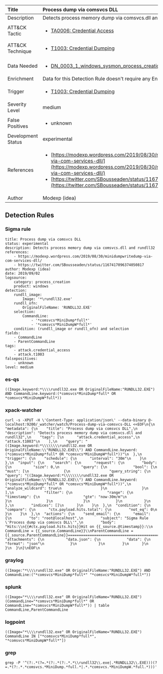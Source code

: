 | Title                | Process dump via comsvcs DLL                                                                                                                                                 |
|:---------------------|:------------------------------------------------------------------------------------------------------------------------------------------------------------|
| Description          | Detects process memory dump via comsvcs.dll and rundll32                                                                                                                                           |
| ATT&amp;CK Tactic    |  <ul><li>[TA0006: Credential Access](https://attack.mitre.org/tactics/TA0006)</li></ul>  |
| ATT&amp;CK Technique | <ul><li>[T1003: Credential Dumping](https://attack.mitre.org/techniques/T1003)</li></ul>  |
| Data Needed          | <ul><li>[DN_0003_1_windows_sysmon_process_creation](../Data_Needed/DN_0003_1_windows_sysmon_process_creation.md)</li></ul>  |
| Enrichment           |  Data for this Detection Rule doesn't require any Enrichments.  |
| Trigger              | <ul><li>[T1003: Credential Dumping](../Triggers/T1003.md)</li></ul>  |
| Severity Level       | medium |
| False Positives      | <ul><li>unknown</li></ul>  |
| Development Status   | experimental |
| References           | <ul><li>[https://modexp.wordpress.com/2019/08/30/minidumpwritedump-via-com-services-dll/](https://modexp.wordpress.com/2019/08/30/minidumpwritedump-via-com-services-dll/)</li><li>[https://twitter.com/SBousseaden/status/1167417096374050817](https://twitter.com/SBousseaden/status/1167417096374050817)</li></ul>  |
| Author               | Modexp (idea) |


## Detection Rules

### Sigma rule

```
title: Process dump via comsvcs DLL
status: experimental
description: Detects process memory dump via comsvcs.dll and rundll32
references:
    - https://modexp.wordpress.com/2019/08/30/minidumpwritedump-via-com-services-dll/
    - https://twitter.com/SBousseaden/status/1167417096374050817
author: Modexp (idea)
date: 2019/09/02
logsource:
    category: process_creation
    product: windows
detection:
    rundll_image:
        Image: '*\rundll32.exe'
    rundll_ofn:
        OriginalFileName: 'RUNDLL32.EXE'
    selection:
        CommandLine:
            - '*comsvcs*MiniDump*full*'
            - '*comsvcs*MiniDumpW*full*'
    condition: (rundll_image or rundll_ofn) and selection
fields:
    - CommandLine
    - ParentCommandLine
tags:
    - attack.credential_access
    - attack.t1003
falsepositives:
    - unknown
level: medium

```





### es-qs
    
```
((Image.keyword:*\\\\rundll32.exe OR OriginalFileName:"RUNDLL32.EXE") AND CommandLine.keyword:(*comsvcs*MiniDump*full* OR *comsvcs*MiniDumpW*full*))
```


### xpack-watcher
    
```
curl -s -XPUT -H \'Content-Type: application/json\' --data-binary @- localhost:9200/_watcher/watch/Process-dump-via-comsvcs-DLL <<EOF\n{\n  "metadata": {\n    "title": "Process dump via comsvcs DLL",\n    "description": "Detects process memory dump via comsvcs.dll and rundll32",\n    "tags": [\n      "attack.credential_access",\n      "attack.t1003"\n    ],\n    "query": "((Image.keyword:*\\\\\\\\rundll32.exe OR OriginalFileName:\\"RUNDLL32.EXE\\") AND CommandLine.keyword:(*comsvcs*MiniDump*full* OR *comsvcs*MiniDumpW*full*))"\n  },\n  "trigger": {\n    "schedule": {\n      "interval": "30m"\n    }\n  },\n  "input": {\n    "search": {\n      "request": {\n        "body": {\n          "size": 0,\n          "query": {\n            "bool": {\n              "must": [\n                {\n                  "query_string": {\n                    "query": "((Image.keyword:*\\\\\\\\rundll32.exe OR OriginalFileName:\\"RUNDLL32.EXE\\") AND CommandLine.keyword:(*comsvcs*MiniDump*full* OR *comsvcs*MiniDumpW*full*))",\n                    "analyze_wildcard": true\n                  }\n                }\n              ],\n              "filter": {\n                "range": {\n                  "timestamp": {\n                    "gte": "now-30m/m"\n                  }\n                }\n              }\n            }\n          }\n        },\n        "indices": []\n      }\n    }\n  },\n  "condition": {\n    "compare": {\n      "ctx.payload.hits.total": {\n        "not_eq": 0\n      }\n    }\n  },\n  "actions": {\n    "send_email": {\n      "email": {\n        "to": "root@localhost",\n        "subject": "Sigma Rule \'Process dump via comsvcs DLL\'",\n        "body": "Hits:\\n{{#ctx.payload.hits.hits}}Hit on {{_source.@timestamp}}:\\n      CommandLine = {{_source.CommandLine}}\\nParentCommandLine = {{_source.ParentCommandLine}}================================================================================\\n{{/ctx.payload.hits.hits}}",\n        "attachments": {\n          "data.json": {\n            "data": {\n              "format": "json"\n            }\n          }\n        }\n      }\n    }\n  }\n}\nEOF\n
```


### graylog
    
```
((Image:"*\\\\rundll32.exe" OR OriginalFileName:"RUNDLL32.EXE") AND CommandLine:("*comsvcs*MiniDump*full*" "*comsvcs*MiniDumpW*full*"))
```


### splunk
    
```
((Image="*\\\\rundll32.exe" OR OriginalFileName="RUNDLL32.EXE") (CommandLine="*comsvcs*MiniDump*full*" OR CommandLine="*comsvcs*MiniDumpW*full*")) | table CommandLine,ParentCommandLine
```


### logpoint
    
```
((Image="*\\\\rundll32.exe" OR OriginalFileName="RUNDLL32.EXE") CommandLine IN ["*comsvcs*MiniDump*full*", "*comsvcs*MiniDumpW*full*"])
```


### grep
    
```
grep -P '^(?:.*(?=.*(?:.*(?:.*.*\\rundll32\\.exe|.*RUNDLL32\\.EXE)))(?=.*(?:.*.*comsvcs.*MiniDump.*full.*|.*.*comsvcs.*MiniDumpW.*full.*)))'
```



